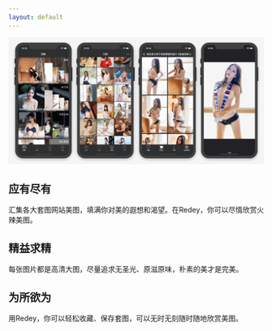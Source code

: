 ```yaml
---
layout: default
---
```


![Redey](https://github.com/Noritoak/Noritoak.github.io/blob/master/redey_poster.png)

## 应有尽有
汇集各大套图网站美图，填满你对美的遐想和渴望。在Redey，你可以尽情欣赏火辣美图。

## 精益求精
每张图片都是高清大图，尽量追求无圣光、原滋原味，朴素的美才是完美。

## 为所欲为
用Redey，你可以轻松收藏、保存套图，可以无时无刻随时随地欣赏美图。
